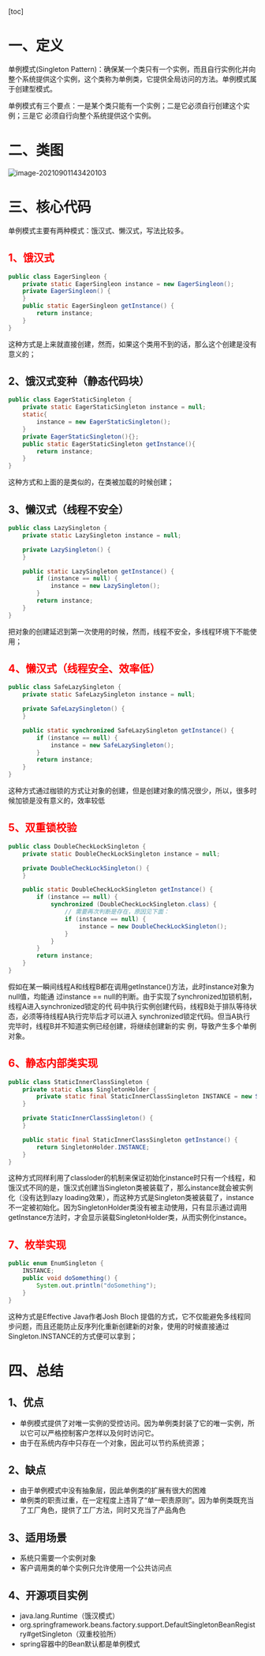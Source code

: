 [toc]

# 一、定义

单例模式(Singleton Pattern)：确保某一个类只有一个实例，而且自行实例化并向整个系统提供这个实例，这个类称为单例类，它提供全局访问的方法。单例模式属于创建型模式。

单例模式有三个要点：一是某个类只能有一个实例；二是它必须自行创建这个实例；三是它 必须自行向整个系统提供这个实例。



# 二、类图

![image-20210901143420103](https://gitee.com/firewolf/allinone/raw/master/images/image-20210901143420103.png)

# 三、核心代码

单例模式主要有两种模式：饿汉式、懒汉式，写法比较多。

## <font color='red'>1、饿汉式</font>

```java
public class EagerSingleon {
    private static EagerSingleon instance = new EagerSingleon();
    private EagerSingleon() {
    }
    public static EagerSingleon getInstance() {
        return instance;
    }
}
```

这种方式是上来就直接创建，然而，如果这个类用不到的话，那么这个创建是没有意义的；

## 2、饿汉式变种（静态代码块）

```java
public class EagerStaticSingleton {
    private static EagerStaticSingleton instance = null;
    static{
        instance = new EagerStaticSingleton();
    }
    private EagerStaticSingleton(){};
    public static EagerStaticSingleton getInstance(){
        return instance;
    }
}
```

这种方式和上面的是类似的，在类被加载的时候创建；

## 3、懒汉式（线程不安全）

```java
public class LazySingleton {
    private static LazySingleton instance = null;

    private LazySingleton() {
    }

    public static LazySingleton getInstance() {
        if (instance == null) {
            instance = new LazySingleton();
        }
        return instance;
    }
}
```

把对象的创建延迟到第一次使用的时候，然而，线程不安全，多线程环境下不能使用；

## <font color='red'>4、懒汉式（线程安全、效率低）</font>

```java
public class SafeLazySingleton {
    private static SafeLazySingleton instance = null;

    private SafeLazySingleton() {
    }

    public static synchronized SafeLazySingleton getInstance() {
        if (instance == null) {
            instance = new SafeLazySingleton();
        }
        return instance;
    }
}
```

这种方式通过枷锁的方式让对象的创建，但是创建对象的情况很少，所以，很多时候加锁是没有意义的，效率较低

## <font color='red'>5、双重锁校验</font>

```java
public class DoubleCheckLockSingleton {
    private static DoubleCheckLockSingleton instance = null;

    private DoubleCheckLockSingleton() {
    }

    public static DoubleCheckLockSingleton getInstance() {
        if (instance == null) {
            synchronized (DoubleCheckLockSingleton.class) {
                // 需要再次判断是存在，原因见下面：
                if (instance == null) {
                    instance = new DoubleCheckLockSingleton();
                }
            }
        }
        return instance;
    }
}
```

假如在某一瞬间线程A和线程B都在调用getInstance()方法，此时instance对象为null值，均能通 过instance == null的判断。由于实现了synchronized加锁机制，线程A进入synchronized锁定的代 码中执行实例创建代码，线程B处于排队等待状态，必须等待线程A执行完毕后才可以进入 synchronized锁定代码。但当A执行完毕时，线程B并不知道实例已经创建，将继续创建新的实 例，导致产生多个单例对象。

## <font color='red'>6、静态内部类实现</font>

```java
public class StaticInnerClassSingleton {
    private static class SingletonHolder {
        private static final StaticInnerClassSingleton INSTANCE = new StaticInnerClassSingleton();
    }

    private StaticInnerClassSingleton() {
    }

    public static final StaticInnerClassSingleton getInstance() {
        return SingletonHolder.INSTANCE;
    }
}  
```

这种方式同样利用了classloder的机制来保证初始化instance时只有一个线程，和饿汉式不同的是，饿汉式创建当Singleton类被装载了，那么instance就会被实例化（没有达到lazy loading效果），而这种方式是Singleton类被装载了，instance不一定被初始化。因为SingletonHolder类没有被主动使用，只有显示通过调用getInstance方法时，才会显示装载SingletonHolder类，从而实例化instance。

## <font color='red'>7、枚举实现</font>

```java
public enum EnumSingleton {
    INSTANCE;
    public void doSomething() {
        System.out.println("doSomething");
    }
}
```

这种方式是Effective Java作者Josh Bloch 提倡的方式，它不仅能避免多线程同步问题，而且还能防止反序列化重新创建新的对象，使用的时候直接通过Singleton.INSTANCE的方式便可以拿到；

# 四、总结

## 1、优点

- 单例模式提供了对唯一实例的受控访问。因为单例类封装了它的唯一实例，所以它可以严格控制客户怎样以及何时访问它。 
- 由于在系统内存中只存在一个对象，因此可以节约系统资源；

##  2、缺点

- 由于单例模式中没有抽象层，因此单例类的扩展有很大的困难
- 单例类的职责过重，在一定程度上违背了“单一职责原则”。因为单例类既充当了工厂角色，提供了工厂方法，同时又充当了产品角色

## 3、适用场景

- 系统只需要一个实例对象
- 客户调用类的单个实例只允许使用一个公共访问点

 

## 4、开源项目实例

- java.lang.Runtime（饿汉模式）
- org.springframework.beans.factory.support.DefaultSingletonBeanRegistry#getSingleton（双重校验所）
- spring容器中的Bean默认都是单例模式

